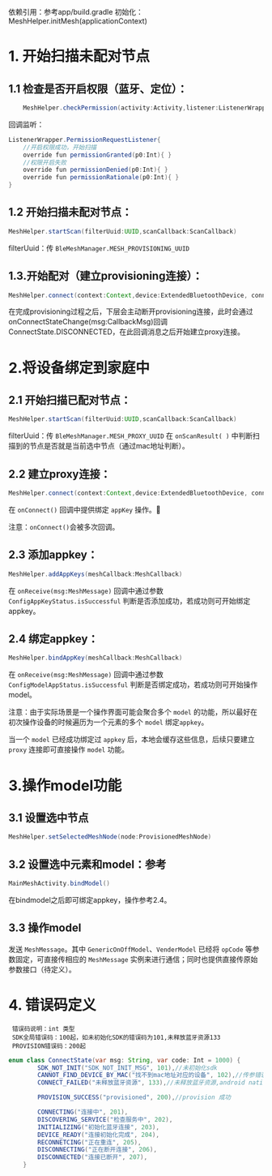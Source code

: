 依赖引用：参考app/build.gradle
初始化：MeshHelper.initMesh(applicationContext)

# 1. 开始扫描未配对节点

## 1.1 检查是否开启权限（蓝牙、定位）：

```java
	MeshHelper.checkPermission(activity:Activity,listener:ListenerWrapper.PermissionRequestListener)
```

回调监听：
```java	
ListenerWrapper.PermissionRequestListener{
	//开启权限成功，开始扫描
	override fun permissionGranted(p0:Int){ }
	//权限开启失败
	override fun permissionDenied(p0:Int){ }
	override fun permissionRationale(p0:Int){ }
}
```

## 1.2 开始扫描未配对节点：

```java
MeshHelper.startScan(filterUuid:UUID,scanCallback:ScanCallback)
```

filterUuid：传 `BleMeshManager.MESH_PROVISIONING_UUID`

## 1.3.开始配对（建立provisioning连接）：

```java
MeshHelper.connect(context:Context,device:ExtendedBluetoothDevice, connectToNetwork:Boolean,callback:ConnectCallback?)
```

在完成provisioning过程之后，下层会主动断开provisioning连接，此时会通过onConnectStateChange(msg:CallbackMsg)回调ConnectState.DISCONNECTED，在此回调消息之后开始建立proxy连接。

# 2.将设备绑定到家庭中

## 2.1 开始扫描已配对节点：

```java
MeshHelper.startScan(filterUuid:UUID,scanCallback:ScanCallback)
```
	
filterUuid：传 `BleMeshManager.MESH_PROXY_UUID`
在 `onScanResult( )` 中判断扫描到的节点是否就是当前选中节点（通过mac地址判断）。

## 2.2 建立proxy连接：

```java
MeshHelper.connect(context:Context,device:ExtendedBluetoothDevice, connectToNetwork:Boolean,callback:ConnectCallback?)
```

在 `onConnect()` 回调中提供绑定 `appKey` 操作。

注意：`onConnect()`会被多次回调。

## 2.3 添加appkey：

```java
MeshHelper.addAppKeys(meshCallback:MeshCallback)
```

在 `onReceive(msg:MeshMessage)` 回调中通过参数 `ConfigAppKeyStatus.isSuccessful` 判断是否添加成功，若成功则可开始绑定appkey。

## 2.4 绑定appkey：

```java
MeshHelper.bindAppKey(meshCallback:MeshCallback)
```

在 `onReceive(msg:MeshMessage)` 回调中通过参数 `ConfigModelAppStatus.isSuccessful` 判断是否绑定成功，若成功则可开始操作model。

注意：由于实际场景是一个操作界面可能会聚合多个 `model` 的功能，所以最好在初次操作设备的时候遍历为一个元素的多个 `model` 绑定`appkey`。

当一个 `model` 已经成功绑定过 `appkey` 后，本地会缓存这些信息，后续只要建立 `proxy` 连接即可直接操作 `model` 功能。

# 3.操作model功能
	
## 3.1 设置选中节点

```java
MeshHelper.setSelectedMeshNode(node:ProvisionedMeshNode)
```

## 3.2 设置选中元素和model：参考

```java
MainMeshActivity.bindModel()
```

在bindmodel之后即可绑定appkey，操作参考2.4。

## 3.3 操作model

发送 `MeshMessage`。其中 `GenericOnOffModel`、`VenderModel` 已经将 `opCode` 等参数固定，可直接传相应的 `MeshMessage` 实例来进行通信；同时也提供直接传原始参数接口（待定义）。

# 4. 错误码定义
```
 错误码说明：int 类型
 SDK全局错误码：100起，如未初始化SDK的错误码为101,未释放蓝牙资源133
 PROVISION错误码：200起
```

```java
enum class ConnectState(var msg: String, var code: Int = 1000) {
        SDK_NOT_INIT("SDK_NOT_INIT_MSG", 101),//未初始化sdk
        CANNOT_FIND_DEVICE_BY_MAC("找不到mac地址对应的设备", 102),//传参错误，找不到mac地址对应的设备
        CONNECT_FAILED("未释放蓝牙资源", 133),//未释放蓝牙资源,android native层定义的错误码

        PROVISION_SUCCESS("provisioned", 200),//provision 成功

        CONNECTING("连接中", 201),
        DISCOVERING_SERVICE("检查服务中", 202),
        INITIALIZING("初始化蓝牙连接", 203),
        DEVICE_READY("连接初始化完成", 204),
        RECONNETCING("正在重连", 205),
        DISCONNECTING("正在断开连接", 206),
        DISCONNECTED("连接已断开", 207),
    }
```

